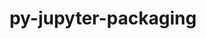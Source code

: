 ---
title: "py-jupyter-packaging"
layout: cache
categories: [package, develop]
meta: {"compilers": ["gcc@=11.1.0", "gcc@=11.4.0", "gcc@=9.4.0", "oneapi@=2024.2.1"], "num_specs": 46, "num_specs_by_stack": {"data-vis-sdk": 5, "e4s": 13, "e4s-neoverse-v2": 8, "e4s-neoverse_v1": 6, "e4s-oneapi": 11, "e4s-power": 3, "root": 46}, "oss": ["ubuntu20.04", "ubuntu22.04"], "platforms": ["linux"], "stacks": ["data-vis-sdk", "e4s", "e4s-neoverse-v2", "e4s-neoverse_v1", "e4s-oneapi", "e4s-power", "root"], "targets": ["neoverse_v1", "neoverse_v2", "ppc64le", "x86_64_v3"], "versions": ["0.12.3"]}
spec_details: [{"compiler": "gcc@=11.4.0", "hash": "2acow6rjn5kx6wx4y5yktnfzzm2fflwn", "os": "ubuntu22.04", "platform": "linux", "size": "-", "stacks": ["e4s-neoverse-v2", "root"], "tarball": "https://binaries.spack.io/develop/build_cache/linux-ubuntu22.04-neoverse_v2/gcc-11.4.0/py-jupyter-packaging-0.12.3/linux-ubuntu22.04-neoverse_v2-gcc-11.4.0-py-jupyter-packaging-0.12.3-2acow6rjn5kx6wx4y5yktnfzzm2fflwn.spack", "target": "neoverse_v2", "variants": ["build_system=python_pip"], "versions": ["0.12.3"]}, {"compiler": "gcc@=11.4.0", "hash": "2bnas4m3pa6g5s3zdlp3gpecg7cggn2b", "os": "ubuntu22.04", "platform": "linux", "size": "-", "stacks": ["e4s", "root"], "tarball": "https://binaries.spack.io/develop/build_cache/linux-ubuntu22.04-x86_64_v3/gcc-11.4.0/py-jupyter-packaging-0.12.3/linux-ubuntu22.04-x86_64_v3-gcc-11.4.0-py-jupyter-packaging-0.12.3-2bnas4m3pa6g5s3zdlp3gpecg7cggn2b.spack", "target": "x86_64_v3", "variants": ["build_system=python_pip"], "versions": ["0.12.3"]}, {"compiler": "gcc@=11.4.0", "hash": "2ef3e4hajokc64eea63iis4qlvpcw26y", "os": "ubuntu22.04", "platform": "linux", "size": "-", "stacks": ["e4s-neoverse-v2", "root"], "tarball": "https://binaries.spack.io/develop/build_cache/linux-ubuntu22.04-neoverse_v2/gcc-11.4.0/py-jupyter-packaging-0.12.3/linux-ubuntu22.04-neoverse_v2-gcc-11.4.0-py-jupyter-packaging-0.12.3-2ef3e4hajokc64eea63iis4qlvpcw26y.spack", "target": "neoverse_v2", "variants": ["build_system=python_pip"], "versions": ["0.12.3"]}, {"compiler": "gcc@=11.4.0", "hash": "2mfc2ouyronudxsxszvpatgk4ounfbmp", "os": "ubuntu22.04", "platform": "linux", "size": "-", "stacks": ["e4s", "root"], "tarball": "https://binaries.spack.io/develop/build_cache/linux-ubuntu22.04-x86_64_v3/gcc-11.4.0/py-jupyter-packaging-0.12.3/linux-ubuntu22.04-x86_64_v3-gcc-11.4.0-py-jupyter-packaging-0.12.3-2mfc2ouyronudxsxszvpatgk4ounfbmp.spack", "target": "x86_64_v3", "variants": ["build_system=python_pip"], "versions": ["0.12.3"]}, {"compiler": "oneapi@=2024.2.1", "hash": "33u4cklkqg5rwrb3moygvrqbkdiy7x3h", "os": "ubuntu22.04", "platform": "linux", "size": "-", "stacks": ["e4s-oneapi", "root"], "tarball": "https://binaries.spack.io/develop/build_cache/linux-ubuntu22.04-x86_64_v3/oneapi-2024.2.1/py-jupyter-packaging-0.12.3/linux-ubuntu22.04-x86_64_v3-oneapi-2024.2.1-py-jupyter-packaging-0.12.3-33u4cklkqg5rwrb3moygvrqbkdiy7x3h.spack", "target": "x86_64_v3", "variants": ["build_system=python_pip"], "versions": ["0.12.3"]}, {"compiler": "gcc@=11.4.0", "hash": "3c2lbgwixuakwqvfinsiqppmbx6rr7uu", "os": "ubuntu22.04", "platform": "linux", "size": "-", "stacks": ["e4s-neoverse-v2", "root"], "tarball": "https://binaries.spack.io/develop/build_cache/linux-ubuntu22.04-neoverse_v2/gcc-11.4.0/py-jupyter-packaging-0.12.3/linux-ubuntu22.04-neoverse_v2-gcc-11.4.0-py-jupyter-packaging-0.12.3-3c2lbgwixuakwqvfinsiqppmbx6rr7uu.spack", "target": "neoverse_v2", "variants": ["build_system=python_pip"], "versions": ["0.12.3"]}, {"compiler": "oneapi@=2024.2.1", "hash": "3jjyn6zjc4gtv3olmy7gdcgsymnpdifm", "os": "ubuntu22.04", "platform": "linux", "size": "-", "stacks": ["e4s-oneapi", "root"], "tarball": "https://binaries.spack.io/develop/build_cache/linux-ubuntu22.04-x86_64_v3/oneapi-2024.2.1/py-jupyter-packaging-0.12.3/linux-ubuntu22.04-x86_64_v3-oneapi-2024.2.1-py-jupyter-packaging-0.12.3-3jjyn6zjc4gtv3olmy7gdcgsymnpdifm.spack", "target": "x86_64_v3", "variants": ["build_system=python_pip"], "versions": ["0.12.3"]}, {"compiler": "oneapi@=2024.2.1", "hash": "3scdxeh3kuqn2q7htk3464gdjqfrwnmc", "os": "ubuntu22.04", "platform": "linux", "size": "-", "stacks": ["e4s-oneapi", "root"], "tarball": "https://binaries.spack.io/develop/build_cache/linux-ubuntu22.04-x86_64_v3/oneapi-2024.2.1/py-jupyter-packaging-0.12.3/linux-ubuntu22.04-x86_64_v3-oneapi-2024.2.1-py-jupyter-packaging-0.12.3-3scdxeh3kuqn2q7htk3464gdjqfrwnmc.spack", "target": "x86_64_v3", "variants": ["build_system=python_pip"], "versions": ["0.12.3"]}, {"compiler": "gcc@=11.4.0", "hash": "5jocn5nomxl7gbm5vwoywiwq3pgy6mlg", "os": "ubuntu22.04", "platform": "linux", "size": "-", "stacks": ["e4s", "root"], "tarball": "https://binaries.spack.io/develop/build_cache/linux-ubuntu22.04-x86_64_v3/gcc-11.4.0/py-jupyter-packaging-0.12.3/linux-ubuntu22.04-x86_64_v3-gcc-11.4.0-py-jupyter-packaging-0.12.3-5jocn5nomxl7gbm5vwoywiwq3pgy6mlg.spack", "target": "x86_64_v3", "variants": ["build_system=python_pip"], "versions": ["0.12.3"]}, {"compiler": "gcc@=11.4.0", "hash": "5wdoa4xlpannl5kvlamj6htf4b4xz2cr", "os": "ubuntu22.04", "platform": "linux", "size": "-", "stacks": ["e4s-neoverse_v1", "root"], "tarball": "https://binaries.spack.io/develop/build_cache/linux-ubuntu22.04-neoverse_v1/gcc-11.4.0/py-jupyter-packaging-0.12.3/linux-ubuntu22.04-neoverse_v1-gcc-11.4.0-py-jupyter-packaging-0.12.3-5wdoa4xlpannl5kvlamj6htf4b4xz2cr.spack", "target": "neoverse_v1", "variants": ["build_system=python_pip"], "versions": ["0.12.3"]}, {"compiler": "oneapi@=2024.2.1", "hash": "aerb2egqdqhm5gftoxcfd4ocxjpczdqs", "os": "ubuntu22.04", "platform": "linux", "size": "-", "stacks": ["e4s-oneapi", "root"], "tarball": "https://binaries.spack.io/develop/build_cache/linux-ubuntu22.04-x86_64_v3/oneapi-2024.2.1/py-jupyter-packaging-0.12.3/linux-ubuntu22.04-x86_64_v3-oneapi-2024.2.1-py-jupyter-packaging-0.12.3-aerb2egqdqhm5gftoxcfd4ocxjpczdqs.spack", "target": "x86_64_v3", "variants": ["build_system=python_pip"], "versions": ["0.12.3"]}, {"compiler": "gcc@=11.4.0", "hash": "budgzuwq2ts3aor6rcjwozmlisosb2bq", "os": "ubuntu22.04", "platform": "linux", "size": "-", "stacks": ["e4s", "root"], "tarball": "https://binaries.spack.io/develop/build_cache/linux-ubuntu22.04-x86_64_v3/gcc-11.4.0/py-jupyter-packaging-0.12.3/linux-ubuntu22.04-x86_64_v3-gcc-11.4.0-py-jupyter-packaging-0.12.3-budgzuwq2ts3aor6rcjwozmlisosb2bq.spack", "target": "x86_64_v3", "variants": ["build_system=python_pip"], "versions": ["0.12.3"]}, {"compiler": "gcc@=11.4.0", "hash": "cwkciw34qh5p4iq35mtc7y5wgafarzzf", "os": "ubuntu22.04", "platform": "linux", "size": "-", "stacks": ["e4s", "root"], "tarball": "https://binaries.spack.io/develop/build_cache/linux-ubuntu22.04-x86_64_v3/gcc-11.4.0/py-jupyter-packaging-0.12.3/linux-ubuntu22.04-x86_64_v3-gcc-11.4.0-py-jupyter-packaging-0.12.3-cwkciw34qh5p4iq35mtc7y5wgafarzzf.spack", "target": "x86_64_v3", "variants": ["build_system=python_pip"], "versions": ["0.12.3"]}, {"compiler": "gcc@=11.4.0", "hash": "cyct5iskyxeyg3go53wqvuiugrwjy54p", "os": "ubuntu22.04", "platform": "linux", "size": "-", "stacks": ["e4s-neoverse_v1", "root"], "tarball": "https://binaries.spack.io/develop/build_cache/linux-ubuntu22.04-neoverse_v1/gcc-11.4.0/py-jupyter-packaging-0.12.3/linux-ubuntu22.04-neoverse_v1-gcc-11.4.0-py-jupyter-packaging-0.12.3-cyct5iskyxeyg3go53wqvuiugrwjy54p.spack", "target": "neoverse_v1", "variants": ["build_system=python_pip"], "versions": ["0.12.3"]}, {"compiler": "oneapi@=2024.2.1", "hash": "eutypodzgzubqq6iayeij5jzask2ema3", "os": "ubuntu22.04", "platform": "linux", "size": "-", "stacks": ["e4s-oneapi", "root"], "tarball": "https://binaries.spack.io/develop/build_cache/linux-ubuntu22.04-x86_64_v3/oneapi-2024.2.1/py-jupyter-packaging-0.12.3/linux-ubuntu22.04-x86_64_v3-oneapi-2024.2.1-py-jupyter-packaging-0.12.3-eutypodzgzubqq6iayeij5jzask2ema3.spack", "target": "x86_64_v3", "variants": ["build_system=python_pip"], "versions": ["0.12.3"]}, {"compiler": "gcc@=11.4.0", "hash": "eyym2yc33lvk4eajua3xy5hom5s42inm", "os": "ubuntu22.04", "platform": "linux", "size": "-", "stacks": ["e4s", "root"], "tarball": "https://binaries.spack.io/develop/build_cache/linux-ubuntu22.04-x86_64_v3/gcc-11.4.0/py-jupyter-packaging-0.12.3/linux-ubuntu22.04-x86_64_v3-gcc-11.4.0-py-jupyter-packaging-0.12.3-eyym2yc33lvk4eajua3xy5hom5s42inm.spack", "target": "x86_64_v3", "variants": ["build_system=python_pip"], "versions": ["0.12.3"]}, {"compiler": "gcc@=9.4.0", "hash": "gggptk6i2qmn7jcwazpyw5x37erhwifx", "os": "ubuntu20.04", "platform": "linux", "size": "-", "stacks": ["e4s-power", "root"], "tarball": "https://binaries.spack.io/develop/build_cache/linux-ubuntu20.04-ppc64le/gcc-9.4.0/py-jupyter-packaging-0.12.3/linux-ubuntu20.04-ppc64le-gcc-9.4.0-py-jupyter-packaging-0.12.3-gggptk6i2qmn7jcwazpyw5x37erhwifx.spack", "target": "ppc64le", "variants": ["build_system=python_pip"], "versions": ["0.12.3"]}, {"compiler": "gcc@=11.4.0", "hash": "hijdjwbuzw2npix6kchwjmnrrxidx3mm", "os": "ubuntu22.04", "platform": "linux", "size": "-", "stacks": ["e4s-neoverse-v2", "root"], "tarball": "https://binaries.spack.io/develop/build_cache/linux-ubuntu22.04-neoverse_v2/gcc-11.4.0/py-jupyter-packaging-0.12.3/linux-ubuntu22.04-neoverse_v2-gcc-11.4.0-py-jupyter-packaging-0.12.3-hijdjwbuzw2npix6kchwjmnrrxidx3mm.spack", "target": "neoverse_v2", "variants": ["build_system=python_pip"], "versions": ["0.12.3"]}, {"compiler": "gcc@=11.1.0", "hash": "it5ckwrdjpcxtr7ure6twn7qmaiuorbh", "os": "ubuntu20.04", "platform": "linux", "size": "-", "stacks": ["data-vis-sdk", "root"], "tarball": "https://binaries.spack.io/develop/build_cache/linux-ubuntu20.04-x86_64_v3/gcc-11.1.0/py-jupyter-packaging-0.12.3/linux-ubuntu20.04-x86_64_v3-gcc-11.1.0-py-jupyter-packaging-0.12.3-it5ckwrdjpcxtr7ure6twn7qmaiuorbh.spack", "target": "x86_64_v3", "variants": ["build_system=python_pip"], "versions": ["0.12.3"]}, {"compiler": "gcc@=11.4.0", "hash": "jmbna376r43ifq66pixhe3nwmmtaukln", "os": "ubuntu22.04", "platform": "linux", "size": "-", "stacks": ["e4s-neoverse-v2", "root"], "tarball": "https://binaries.spack.io/develop/build_cache/linux-ubuntu22.04-neoverse_v2/gcc-11.4.0/py-jupyter-packaging-0.12.3/linux-ubuntu22.04-neoverse_v2-gcc-11.4.0-py-jupyter-packaging-0.12.3-jmbna376r43ifq66pixhe3nwmmtaukln.spack", "target": "neoverse_v2", "variants": ["build_system=python_pip"], "versions": ["0.12.3"]}, {"compiler": "gcc@=11.4.0", "hash": "jmg5qmmbofscb6vgjogcwunxq5mpcrbd", "os": "ubuntu22.04", "platform": "linux", "size": "-", "stacks": ["e4s-neoverse-v2", "root"], "tarball": "https://binaries.spack.io/develop/build_cache/linux-ubuntu22.04-neoverse_v2/gcc-11.4.0/py-jupyter-packaging-0.12.3/linux-ubuntu22.04-neoverse_v2-gcc-11.4.0-py-jupyter-packaging-0.12.3-jmg5qmmbofscb6vgjogcwunxq5mpcrbd.spack", "target": "neoverse_v2", "variants": ["build_system=python_pip"], "versions": ["0.12.3"]}, {"compiler": "oneapi@=2024.2.1", "hash": "mlyndf45g543rgonchtlxxz7ew5isna7", "os": "ubuntu22.04", "platform": "linux", "size": "-", "stacks": ["e4s-oneapi", "root"], "tarball": "https://binaries.spack.io/develop/build_cache/linux-ubuntu22.04-x86_64_v3/oneapi-2024.2.1/py-jupyter-packaging-0.12.3/linux-ubuntu22.04-x86_64_v3-oneapi-2024.2.1-py-jupyter-packaging-0.12.3-mlyndf45g543rgonchtlxxz7ew5isna7.spack", "target": "x86_64_v3", "variants": ["build_system=python_pip"], "versions": ["0.12.3"]}, {"compiler": "gcc@=11.4.0", "hash": "mw7k5lkydsbiirbbkwnednxiyepr2frl", "os": "ubuntu22.04", "platform": "linux", "size": "-", "stacks": ["e4s", "root"], "tarball": "https://binaries.spack.io/develop/build_cache/linux-ubuntu22.04-x86_64_v3/gcc-11.4.0/py-jupyter-packaging-0.12.3/linux-ubuntu22.04-x86_64_v3-gcc-11.4.0-py-jupyter-packaging-0.12.3-mw7k5lkydsbiirbbkwnednxiyepr2frl.spack", "target": "x86_64_v3", "variants": ["build_system=python_pip"], "versions": ["0.12.3"]}, {"compiler": "gcc@=11.4.0", "hash": "mxrvviczinnoug2ijpaa6u7wraf3phmh", "os": "ubuntu22.04", "platform": "linux", "size": "-", "stacks": ["e4s-neoverse_v1", "root"], "tarball": "https://binaries.spack.io/develop/build_cache/linux-ubuntu22.04-neoverse_v1/gcc-11.4.0/py-jupyter-packaging-0.12.3/linux-ubuntu22.04-neoverse_v1-gcc-11.4.0-py-jupyter-packaging-0.12.3-mxrvviczinnoug2ijpaa6u7wraf3phmh.spack", "target": "neoverse_v1", "variants": ["build_system=python_pip"], "versions": ["0.12.3"]}, {"compiler": "gcc@=11.4.0", "hash": "nestxehg62rvpifthhc5k2w7xyisoixd", "os": "ubuntu22.04", "platform": "linux", "size": "-", "stacks": ["e4s-neoverse-v2", "root"], "tarball": "https://binaries.spack.io/develop/build_cache/linux-ubuntu22.04-neoverse_v2/gcc-11.4.0/py-jupyter-packaging-0.12.3/linux-ubuntu22.04-neoverse_v2-gcc-11.4.0-py-jupyter-packaging-0.12.3-nestxehg62rvpifthhc5k2w7xyisoixd.spack", "target": "neoverse_v2", "variants": ["build_system=python_pip"], "versions": ["0.12.3"]}, {"compiler": "oneapi@=2024.2.1", "hash": "nkcgk2l2o5l7iadfylp4hiekwcwa3n2c", "os": "ubuntu22.04", "platform": "linux", "size": "-", "stacks": ["e4s-oneapi", "root"], "tarball": "https://binaries.spack.io/develop/build_cache/linux-ubuntu22.04-x86_64_v3/oneapi-2024.2.1/py-jupyter-packaging-0.12.3/linux-ubuntu22.04-x86_64_v3-oneapi-2024.2.1-py-jupyter-packaging-0.12.3-nkcgk2l2o5l7iadfylp4hiekwcwa3n2c.spack", "target": "x86_64_v3", "variants": ["build_system=python_pip"], "versions": ["0.12.3"]}, {"compiler": "gcc@=11.4.0", "hash": "osa6fbrdsnopt45kwhb4x2pdchsj5pvs", "os": "ubuntu22.04", "platform": "linux", "size": "-", "stacks": ["e4s-neoverse_v1", "root"], "tarball": "https://binaries.spack.io/develop/build_cache/linux-ubuntu22.04-neoverse_v1/gcc-11.4.0/py-jupyter-packaging-0.12.3/linux-ubuntu22.04-neoverse_v1-gcc-11.4.0-py-jupyter-packaging-0.12.3-osa6fbrdsnopt45kwhb4x2pdchsj5pvs.spack", "target": "neoverse_v1", "variants": ["build_system=python_pip"], "versions": ["0.12.3"]}, {"compiler": "gcc@=11.4.0", "hash": "pmyzjcgdznvx3qkphjubvlkih6x24326", "os": "ubuntu22.04", "platform": "linux", "size": "-", "stacks": ["e4s", "root"], "tarball": "https://binaries.spack.io/develop/build_cache/linux-ubuntu22.04-x86_64_v3/gcc-11.4.0/py-jupyter-packaging-0.12.3/linux-ubuntu22.04-x86_64_v3-gcc-11.4.0-py-jupyter-packaging-0.12.3-pmyzjcgdznvx3qkphjubvlkih6x24326.spack", "target": "x86_64_v3", "variants": ["build_system=python_pip"], "versions": ["0.12.3"]}, {"compiler": "gcc@=11.1.0", "hash": "qe2wdzwk2qeu24dlci4ilddne5wi5wto", "os": "ubuntu20.04", "platform": "linux", "size": "-", "stacks": ["data-vis-sdk", "root"], "tarball": "https://binaries.spack.io/develop/build_cache/linux-ubuntu20.04-x86_64_v3/gcc-11.1.0/py-jupyter-packaging-0.12.3/linux-ubuntu20.04-x86_64_v3-gcc-11.1.0-py-jupyter-packaging-0.12.3-qe2wdzwk2qeu24dlci4ilddne5wi5wto.spack", "target": "x86_64_v3", "variants": ["build_system=python_pip"], "versions": ["0.12.3"]}, {"compiler": "gcc@=11.4.0", "hash": "qvrygm5mxmgwx27vltgiovjpw7wj4b3l", "os": "ubuntu22.04", "platform": "linux", "size": "-", "stacks": ["e4s", "root"], "tarball": "https://binaries.spack.io/develop/build_cache/linux-ubuntu22.04-x86_64_v3/gcc-11.4.0/py-jupyter-packaging-0.12.3/linux-ubuntu22.04-x86_64_v3-gcc-11.4.0-py-jupyter-packaging-0.12.3-qvrygm5mxmgwx27vltgiovjpw7wj4b3l.spack", "target": "x86_64_v3", "variants": ["build_system=python_pip"], "versions": ["0.12.3"]}, {"compiler": "gcc@=11.4.0", "hash": "r5n54i76vp7ta5se7znoxhvrvz26gjgz", "os": "ubuntu22.04", "platform": "linux", "size": "-", "stacks": ["e4s", "root"], "tarball": "https://binaries.spack.io/develop/build_cache/linux-ubuntu22.04-x86_64_v3/gcc-11.4.0/py-jupyter-packaging-0.12.3/linux-ubuntu22.04-x86_64_v3-gcc-11.4.0-py-jupyter-packaging-0.12.3-r5n54i76vp7ta5se7znoxhvrvz26gjgz.spack", "target": "x86_64_v3", "variants": ["build_system=python_pip"], "versions": ["0.12.3"]}, {"compiler": "gcc@=11.1.0", "hash": "rhrteo6cuenklci26vkmsjjsw76f27le", "os": "ubuntu20.04", "platform": "linux", "size": "-", "stacks": ["data-vis-sdk", "root"], "tarball": "https://binaries.spack.io/develop/build_cache/linux-ubuntu20.04-x86_64_v3/gcc-11.1.0/py-jupyter-packaging-0.12.3/linux-ubuntu20.04-x86_64_v3-gcc-11.1.0-py-jupyter-packaging-0.12.3-rhrteo6cuenklci26vkmsjjsw76f27le.spack", "target": "x86_64_v3", "variants": ["build_system=python_pip"], "versions": ["0.12.3"]}, {"compiler": "gcc@=11.1.0", "hash": "rroylz4awnf6d3ahviegewkii6me4krv", "os": "ubuntu20.04", "platform": "linux", "size": "-", "stacks": ["data-vis-sdk", "root"], "tarball": "https://binaries.spack.io/develop/build_cache/linux-ubuntu20.04-x86_64_v3/gcc-11.1.0/py-jupyter-packaging-0.12.3/linux-ubuntu20.04-x86_64_v3-gcc-11.1.0-py-jupyter-packaging-0.12.3-rroylz4awnf6d3ahviegewkii6me4krv.spack", "target": "x86_64_v3", "variants": ["build_system=python_pip"], "versions": ["0.12.3"]}, {"compiler": "gcc@=9.4.0", "hash": "sjl2a4qhvituupbr5hjpl64gw52inlt2", "os": "ubuntu20.04", "platform": "linux", "size": "-", "stacks": ["e4s-power", "root"], "tarball": "https://binaries.spack.io/develop/build_cache/linux-ubuntu20.04-ppc64le/gcc-9.4.0/py-jupyter-packaging-0.12.3/linux-ubuntu20.04-ppc64le-gcc-9.4.0-py-jupyter-packaging-0.12.3-sjl2a4qhvituupbr5hjpl64gw52inlt2.spack", "target": "ppc64le", "variants": ["build_system=python_pip"], "versions": ["0.12.3"]}, {"compiler": "oneapi@=2024.2.1", "hash": "snhkyoprqj4zuczzuhekpnqg7tbb45j3", "os": "ubuntu22.04", "platform": "linux", "size": "-", "stacks": ["e4s-oneapi", "root"], "tarball": "https://binaries.spack.io/develop/build_cache/linux-ubuntu22.04-x86_64_v3/oneapi-2024.2.1/py-jupyter-packaging-0.12.3/linux-ubuntu22.04-x86_64_v3-oneapi-2024.2.1-py-jupyter-packaging-0.12.3-snhkyoprqj4zuczzuhekpnqg7tbb45j3.spack", "target": "x86_64_v3", "variants": ["build_system=python_pip"], "versions": ["0.12.3"]}, {"compiler": "oneapi@=2024.2.1", "hash": "spas2jtupiy32muovpjejvffxdlfwdsh", "os": "ubuntu22.04", "platform": "linux", "size": "-", "stacks": ["e4s-oneapi", "root"], "tarball": "https://binaries.spack.io/develop/build_cache/linux-ubuntu22.04-x86_64_v3/oneapi-2024.2.1/py-jupyter-packaging-0.12.3/linux-ubuntu22.04-x86_64_v3-oneapi-2024.2.1-py-jupyter-packaging-0.12.3-spas2jtupiy32muovpjejvffxdlfwdsh.spack", "target": "x86_64_v3", "variants": ["build_system=python_pip"], "versions": ["0.12.3"]}, {"compiler": "gcc@=11.4.0", "hash": "tuf6k6ilhey3ukhelvyl7nwdsnfajinh", "os": "ubuntu22.04", "platform": "linux", "size": "-", "stacks": ["e4s", "root"], "tarball": "https://binaries.spack.io/develop/build_cache/linux-ubuntu22.04-x86_64_v3/gcc-11.4.0/py-jupyter-packaging-0.12.3/linux-ubuntu22.04-x86_64_v3-gcc-11.4.0-py-jupyter-packaging-0.12.3-tuf6k6ilhey3ukhelvyl7nwdsnfajinh.spack", "target": "x86_64_v3", "variants": ["build_system=python_pip"], "versions": ["0.12.3"]}, {"compiler": "gcc@=11.4.0", "hash": "vcck2dshjhfxi6linpalh6fcgy7jdkjj", "os": "ubuntu22.04", "platform": "linux", "size": "-", "stacks": ["e4s", "root"], "tarball": "https://binaries.spack.io/develop/build_cache/linux-ubuntu22.04-x86_64_v3/gcc-11.4.0/py-jupyter-packaging-0.12.3/linux-ubuntu22.04-x86_64_v3-gcc-11.4.0-py-jupyter-packaging-0.12.3-vcck2dshjhfxi6linpalh6fcgy7jdkjj.spack", "target": "x86_64_v3", "variants": ["build_system=python_pip"], "versions": ["0.12.3"]}, {"compiler": "gcc@=9.4.0", "hash": "wbjasg7vqc5yt4dguqnmfufkze72adym", "os": "ubuntu20.04", "platform": "linux", "size": "-", "stacks": ["e4s-power", "root"], "tarball": "https://binaries.spack.io/develop/build_cache/linux-ubuntu20.04-ppc64le/gcc-9.4.0/py-jupyter-packaging-0.12.3/linux-ubuntu20.04-ppc64le-gcc-9.4.0-py-jupyter-packaging-0.12.3-wbjasg7vqc5yt4dguqnmfufkze72adym.spack", "target": "ppc64le", "variants": ["build_system=python_pip"], "versions": ["0.12.3"]}, {"compiler": "gcc@=11.4.0", "hash": "wopumhniu7zrixc2mdojbcpcdlelrowa", "os": "ubuntu22.04", "platform": "linux", "size": "-", "stacks": ["e4s", "root"], "tarball": "https://binaries.spack.io/develop/build_cache/linux-ubuntu22.04-x86_64_v3/gcc-11.4.0/py-jupyter-packaging-0.12.3/linux-ubuntu22.04-x86_64_v3-gcc-11.4.0-py-jupyter-packaging-0.12.3-wopumhniu7zrixc2mdojbcpcdlelrowa.spack", "target": "x86_64_v3", "variants": ["build_system=python_pip"], "versions": ["0.12.3"]}, {"compiler": "oneapi@=2024.2.1", "hash": "wzfkdnabdcmqhrmqczhkjzfnxp2w3phf", "os": "ubuntu22.04", "platform": "linux", "size": "-", "stacks": ["e4s-oneapi", "root"], "tarball": "https://binaries.spack.io/develop/build_cache/linux-ubuntu22.04-x86_64_v3/oneapi-2024.2.1/py-jupyter-packaging-0.12.3/linux-ubuntu22.04-x86_64_v3-oneapi-2024.2.1-py-jupyter-packaging-0.12.3-wzfkdnabdcmqhrmqczhkjzfnxp2w3phf.spack", "target": "x86_64_v3", "variants": ["build_system=python_pip"], "versions": ["0.12.3"]}, {"compiler": "oneapi@=2024.2.1", "hash": "xwwidnz3s7oxjhmnytktvy2xfsc7oxpa", "os": "ubuntu22.04", "platform": "linux", "size": "-", "stacks": ["e4s-oneapi", "root"], "tarball": "https://binaries.spack.io/develop/build_cache/linux-ubuntu22.04-x86_64_v3/oneapi-2024.2.1/py-jupyter-packaging-0.12.3/linux-ubuntu22.04-x86_64_v3-oneapi-2024.2.1-py-jupyter-packaging-0.12.3-xwwidnz3s7oxjhmnytktvy2xfsc7oxpa.spack", "target": "x86_64_v3", "variants": ["build_system=python_pip"], "versions": ["0.12.3"]}, {"compiler": "gcc@=11.4.0", "hash": "y7k2l4m5bjmyql7nkbvhyu4yhprau7fl", "os": "ubuntu22.04", "platform": "linux", "size": "-", "stacks": ["e4s-neoverse-v2", "root"], "tarball": "https://binaries.spack.io/develop/build_cache/linux-ubuntu22.04-neoverse_v2/gcc-11.4.0/py-jupyter-packaging-0.12.3/linux-ubuntu22.04-neoverse_v2-gcc-11.4.0-py-jupyter-packaging-0.12.3-y7k2l4m5bjmyql7nkbvhyu4yhprau7fl.spack", "target": "neoverse_v2", "variants": ["build_system=python_pip"], "versions": ["0.12.3"]}, {"compiler": "gcc@=11.4.0", "hash": "ylg5gaqmvuyigknabraqt7w3acow4ogk", "os": "ubuntu22.04", "platform": "linux", "size": "-", "stacks": ["e4s-neoverse_v1", "root"], "tarball": "https://binaries.spack.io/develop/build_cache/linux-ubuntu22.04-neoverse_v1/gcc-11.4.0/py-jupyter-packaging-0.12.3/linux-ubuntu22.04-neoverse_v1-gcc-11.4.0-py-jupyter-packaging-0.12.3-ylg5gaqmvuyigknabraqt7w3acow4ogk.spack", "target": "neoverse_v1", "variants": ["build_system=python_pip"], "versions": ["0.12.3"]}, {"compiler": "gcc@=11.4.0", "hash": "za5pcnvqp44s7un4v35ojgfiltdmarhj", "os": "ubuntu22.04", "platform": "linux", "size": "-", "stacks": ["e4s-neoverse_v1", "root"], "tarball": "https://binaries.spack.io/develop/build_cache/linux-ubuntu22.04-neoverse_v1/gcc-11.4.0/py-jupyter-packaging-0.12.3/linux-ubuntu22.04-neoverse_v1-gcc-11.4.0-py-jupyter-packaging-0.12.3-za5pcnvqp44s7un4v35ojgfiltdmarhj.spack", "target": "neoverse_v1", "variants": ["build_system=python_pip"], "versions": ["0.12.3"]}, {"compiler": "gcc@=11.1.0", "hash": "ztww37a3m66difj6uw4djj63kxbsygd7", "os": "ubuntu20.04", "platform": "linux", "size": "-", "stacks": ["data-vis-sdk", "root"], "tarball": "https://binaries.spack.io/develop/build_cache/linux-ubuntu20.04-x86_64_v3/gcc-11.1.0/py-jupyter-packaging-0.12.3/linux-ubuntu20.04-x86_64_v3-gcc-11.1.0-py-jupyter-packaging-0.12.3-ztww37a3m66difj6uw4djj63kxbsygd7.spack", "target": "x86_64_v3", "variants": ["build_system=python_pip"], "versions": ["0.12.3"]}]
---